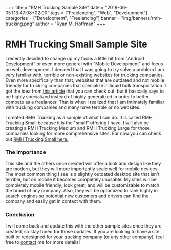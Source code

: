 +++
title = "RMH Trucking Sample Site"
date = "2018-06-05T13:47:08+02:00"
tags = ["Freelancing", "Web", "Development"]
categories = ["Development", "Freelancing"]
banner = "img/banners/rmh-trucking.png"
author = "Ryan M. Hoffman"
+++

# RMH Trucking Small Sample Site   

I recently decided to change up my focus a little bit from "Android Development" or even more general with "Mobile Development" 
and focus on web development. I decided that I was going to try solve a problem I am very familiar with, terrible or non-existing 
websites for trucking companies. Even more specifically than that, websites that are outdated and not mobile friendly for 
trucking companies that specialize in liquid bulk transportation. I got the idea from 
[this article](https://entrepreneurs.maqtoob.com/how-to-get-jobs-on-freelance-sites-even-if-you-have-zero-experience-6df6a660ff1b) 
that you can check out, but it basically says to be highly specialized instead of highly generalized in order to better compete
as a freelancer. That is when I realized that I am intimately familiar with trucking companies and many have terrible or no websites. 

I created RMH Trucking as a sample of what I can do. It is called RMH Trucking Small because it is the "small" offering I have. 
I will also be creating a RMH Trucking Medium and RMH Trucking Large for those companies looking for more comprehensive sites. 
For now you can check out [RMH Trucking Small here.](https://ryanmhoffman.github.io/RMHTruckingSmall)  

### The Importance
This site and the others once created will offer a look and design like they are modern, but they will more importantly scale 
well for mobile devices. The most common thing I see is a slightly outdated desktop site that isn't terrible, but on mobile 
it becomes completely unusable. My sites will be completely mobile friendly, look great, and will be customizable to match 
the brand of any company. Also, they will be optomized to rank highly in search engines so potential new customers and 
drivers can find the company and easily get in contact with them. 

### Conclusion
I will come back and update this with the other sample sites once they are created, so stay tuned for those updates. If you 
are looking to have a site built or redesigned for your trucking company (or any other company), feel free to 
[contact](/contact/) me for more details!
